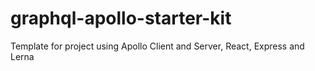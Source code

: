 # graphql-apollo-starter-kit
Template for project using Apollo Client and Server, React, Express and Lerna
